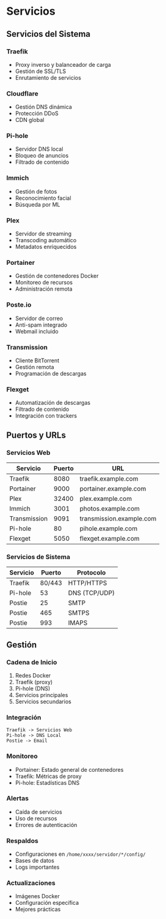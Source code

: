 # Servicios

## Servicios del Sistema

### Traefik

- Proxy inverso y balanceador de carga
- Gestión de SSL/TLS
- Enrutamiento de servicios

### Cloudflare

- Gestión DNS dinámica
- Protección DDoS
- CDN global

### Pi-hole

- Servidor DNS local
- Bloqueo de anuncios
- Filtrado de contenido

### Immich

- Gestión de fotos
- Reconocimiento facial
- Búsqueda por ML

### Plex

- Servidor de streaming
- Transcoding automático
- Metadatos enriquecidos

### Portainer

- Gestión de contenedores Docker
- Monitoreo de recursos
- Administración remota

### Poste.io

- Servidor de correo
- Anti-spam integrado
- Webmail incluido

### Transmission

- Cliente BitTorrent
- Gestión remota
- Programación de descargas

### Flexget

- Automatización de descargas
- Filtrado de contenido
- Integración con trackers

## Puertos y URLs

### Servicios Web

| Servicio     | Puerto | URL                            |
|--------------|--------|--------------------------------|
| Traefik      | 8080   | traefik.example.com           |
| Portainer    | 9000   | portainer.example.com         |
| Plex         | 32400  | plex.example.com              |
| Immich       | 3001   | photos.example.com            |
| Transmission | 9091   | transmission.example.com       |
| Pi-hole      | 80     | pihole.example.com            |
| Flexget      | 5050   | flexget.example.com           |

### Servicios de Sistema

| Servicio  | Puerto | Protocolo       |
|-----------|--------|-----------------|
| Traefik   | 80/443 | HTTP/HTTPS     |
| Pi-hole   | 53     | DNS (TCP/UDP)  |
| Postie    | 25     | SMTP           |
| Postie    | 465    | SMTPS         |
| Postie    | 993    | IMAPS         |

## Gestión

### Cadena de Inicio

1. Redes Docker
2. Traefik (proxy)
3. Pi-hole (DNS)
4. Servicios principales
5. Servicios secundarios

### Integración

```plaintext
Traefik -> Servicios Web
Pi-hole -> DNS Local
Postie -> Email
```

### Monitoreo

- Portainer: Estado general de contenedores
- Traefik: Métricas de proxy
- Pi-hole: Estadísticas DNS

### Alertas

- Caída de servicios
- Uso de recursos
- Errores de autenticación

### Respaldos

- Configuraciones en `/home/xxxx/servidor/*/config/`
- Bases de datos
- Logs importantes

### Actualizaciones

- Imágenes Docker
- Configuración específica
- Mejores prácticas
